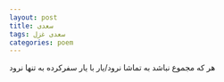 ```yaml
---
layout: post
title: سعدی
tags: سعدی غزل
categories: poem
---
```


هر که مجموع نباشد به تماشا نرود/یار با یار سفرکرده به تنها نرود
